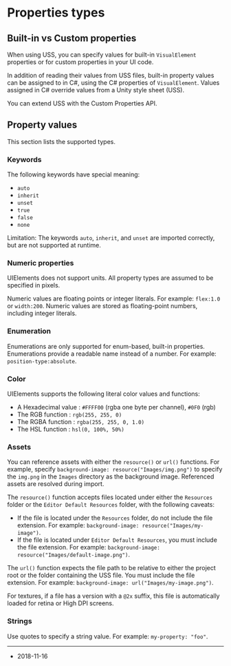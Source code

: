 # Properties types

## Built-in vs Custom properties

When using USS, you can specify values for built-in `VisualElement` properties or for custom properties in your UI code.

In addition of reading their values from USS files, built-in property values can be assigned to in C#, using the C# properties of `VisualElement`. Values assigned in C# override values from a Unity style sheet (USS). 

You can extend USS with the Custom Properties API. 

## Property values

This section lists the supported types.

### Keywords

The following keywords have special meaning:

- `auto`
- `inherit`
- `unset`
- `true`
- `false`
- `none`

Limitation: The keywords  `auto`, `inherit`, and `unset` are imported correctly, but are not supported at runtime. 

### Numeric properties

UIElements does not support units. All property types are assumed to be specified in pixels.

Numeric values are floating points or integer literals. For example: `flex:1.0` or `width:200`. Numeric values are stored as floating-point numbers, including integer literals.

### Enumeration

Enumerations are only supported for enum-based, built-in properties. Enumerations provide a readable name instead of a number. For example: `position-type:absolute`.

### Color

UIElements supports the following literal color values and functions:

- A Hexadecimal value : `#FFFF00` (rgba one byte per channel), `#0F0` (rgb)
- The RGB function : `rgb(255, 255, 0)`
- The RGBA function : `rgba(255, 255, 0, 1.0)`
- The HSL function : `hsl(0, 100%, 50%)`

### Assets

You can reference assets with either the  `resource()` or `url()` functions. For example, specify `background-image: resource("Images/img.png")` to specify the `img.png` in the `Images` directory as the background image. Referenced assets are resolved during import.

The  `resource()` function accepts files located under either the `Resources` folder or the `Editor Default Resources` folder, with the following caveats:

- If the file is located under the `Resources` folder, do not include the file extension. For example: `background-image: resource("Images/my-image")`.
- If the file is located under `Editor Default Resources`, you must include the file extension. For example: `background-image: resource("Images/default-image.png")`.

The `url()` function expects the file path to be relative to either the project root or the folder containing the USS file. You must include the file extension. For example: `background-image: url("Images/my-image.png")`.

For textures, if a file has a version with a `@2x` suffix, this file is automatically loaded for retina or High DPI screens.

### Strings

Use quotes to specify a string value. For example: `my-property: "foo"`.

---
* <span class="page-edit">2018-11-16  <!-- include IncludeTextAmendPageSomeEdit --></span>
